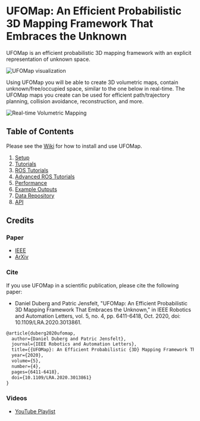 # UFOMap: An Efficient Probabilistic 3D Mapping Framework That Embraces the Unknown

UFOMap is an efficient probabilistic 3D mapping framework with an explicit representation of unknown space.

![UFOMap visualization](https://user-images.githubusercontent.com/6604166/111369561-7bcabd00-8697-11eb-8145-1409ef9709a0.png)

Using UFOMap you will be able to create 3D volumetric maps, contain unknown/free/occupied space, similar to the one below in real-time. The UFOMap maps you create can be used for efficient path/trajectory planning, collision avoidance, reconstruction, and more.

![Real-time Volumetric Mapping](https://user-images.githubusercontent.com/6604166/111332481-1fa17200-8672-11eb-8e02-62d399867fa5.png)

## Table of Contents
Please see the [Wiki](https://github.com/UnknownFreeOccupied/ufomap/wiki) for how to install and use UFOMap.
1. [Setup](https://github.com/UnknownFreeOccupied/ufomap/wiki/Tutorials)
2. [Tutorials](https://github.com/UnknownFreeOccupied/ufomap/wiki/Setup)
3. [ROS Tutorials](https://github.com/UnknownFreeOccupied/ufomap/wiki/ROS-Tutorials)
4. [Advanced ROS Tutorials](https://github.com/UnknownFreeOccupied/ufomap/wiki/Advanced-ROS-Tutorials)
5. [Performance](https://github.com/UnknownFreeOccupied/ufomap/wiki/Performance)
6. [Example Outputs](https://github.com/UnknownFreeOccupied/ufomap/wiki/Example-Outputs)
7. [Data Repository](https://github.com/UnknownFreeOccupied/ufomap/wiki/Data-Repository)
8. [API](https://github.com/UnknownFreeOccupied/ufomap/wiki/API)

## Credits
### Paper
* [IEEE](https://ieeexplore.ieee.org/abstract/document/9158399)
* [ArXiv](https://arxiv.org/abs/2003.04749)
### Cite
If you use UFOMap in a scientific publication, please cite the following paper:
* Daniel Duberg and Patric Jensfelt, "UFOMap: An Efficient Probabilistic 3D Mapping Framework That Embraces the Unknown," in IEEE Robotics and Automation Letters, vol. 5, no. 4, pp. 6411-6418, Oct. 2020, doi: 10.1109/LRA.2020.3013861.
```latex
@article{duberg2020ufomap,
  author={Daniel Duberg and Patric Jensfelt},
  journal={IEEE Robotics and Automation Letters}, 
  title={{UFOMap}: An Efficient Probabilistic {3D} Mapping Framework That Embraces the Unknown}, 
  year={2020},
  volume={5},
  number={4},
  pages={6411-6418},
  doi={10.1109/LRA.2020.3013861}
}
```
### Videos
* [YouTube Playlist](https://youtube.com/playlist?list=PLoZnKRp2UVom4bv2fUVXgI5VCbuTrfrU3)
